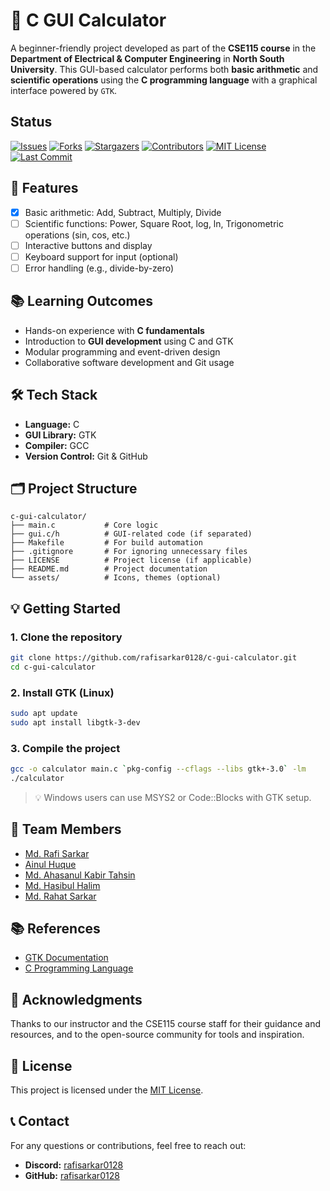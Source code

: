 # 🧮 C GUI Calculator

A beginner-friendly project developed as part of the **CSE115 course** in the **Department of Electrical & Computer Engineering** in **North South University**. This GUI-based calculator performs both **basic arithmetic** and **scientific operations** using the **C programming language** with a graphical interface powered by `GTK`.

## Status

[![Issues][issues-shield]][issues-url]
[![Forks][forks-shield]][forks-url]
[![Stargazers][stars-shield]][stars-url]
[![Contributors][contributors-shield]][contributors-url]
[![MIT License][license-shield]][license-url]
[![Last Commit][commit-shield]][commit-url]

## 🚀 Features

- [x] Basic arithmetic: Add, Subtract, Multiply, Divide
- [ ] Scientific functions: Power, Square Root, log, ln, Trigonometric operations (sin, cos, etc.)
- [ ] Interactive buttons and display
- [ ] Keyboard support for input (optional)
- [ ] Error handling (e.g., divide-by-zero)

## 📚 Learning Outcomes

- Hands-on experience with **C fundamentals**
- Introduction to **GUI development** using C and GTK
- Modular programming and event-driven design
- Collaborative software development and Git usage

## 🛠️ Tech Stack

- **Language:** C
- **GUI Library:** GTK
- **Compiler:** GCC
- **Version Control:** Git & GitHub

## 🗂️ Project Structure

```
c-gui-calculator/
├── main.c           # Core logic
├── gui.c/h          # GUI-related code (if separated)
├── Makefile         # For build automation
├── .gitignore       # For ignoring unnecessary files
├── LICENSE          # Project license (if applicable)
├── README.md        # Project documentation
└── assets/          # Icons, themes (optional)
```

## 💡 Getting Started

### 1. Clone the repository

```bash
git clone https://github.com/rafisarkar0128/c-gui-calculator.git
cd c-gui-calculator
```

### 2. Install GTK (Linux)

```bash
sudo apt update
sudo apt install libgtk-3-dev
```

### 3. Compile the project

```bash
gcc -o calculator main.c `pkg-config --cflags --libs gtk+-3.0` -lm
./calculator
```

> 💡 Windows users can use MSYS2 or Code::Blocks with GTK setup.

## 🤝 Team Members

- [Md. Rafi Sarkar](https://github.com/rafisarkar0128)
- [Ainul Huque](https://github.com/ainul10222)
- [Md. Ahasanul Kabir Tahsin](https://github.com/Tahsin99x)
- [Md. Hasibul Halim](https://github.com/HHHasibCSE)
- [Md. Rahat Sarkar](https://github.com/rahat7100)

## 📚 References

- [GTK Documentation](https://www.gtk.org/docs/)
- [C Programming Language](<https://en.wikipedia.org/wiki/C_(programming_language)/>)

## 🧠 Acknowledgments

Thanks to our instructor and the CSE115 course staff for their guidance and resources, and to the open-source community for tools and inspiration.

## 📄 License

This project is licensed under the [MIT License](https://github.com/rafisarkar0128/c-gui-calculator/blob/master/LICENSE).

## 📞 Contact

For any questions or contributions, feel free to reach out:

- **Discord:** [rafisarkar0128](https://discord.com/users/720186844540567583)
- **GitHub:** [rafisarkar0128](https://github.com/rafisarkar0128)

[issues-shield]: https://img.shields.io/github/issues/rafisarkar0128/c-gui-calculator?style=for-the-badge
[issues-url]: https://github.com/rafisarkar0128/c-gui-calculator/issues
[forks-shield]: https://img.shields.io/github/forks/rafisarkar0128/c-gui-calculator?style=for-the-badge
[forks-url]: https://github.com/rafisarkar0128/c-gui-calculator/network/members
[stars-shield]: https://img.shields.io/github/stars/rafisarkar0128/c-gui-calculator?style=for-the-badge
[stars-url]: https://github.com/rafisarkar0128/c-gui-calculator/stargazers
[contributors-shield]: https://img.shields.io/github/contributors/rafisarkar0128/c-gui-calculator?style=for-the-badge
[contributors-url]: https://github.com/rafisarkar0128/c-gui-calculator/graphs/contributors
[license-shield]: https://img.shields.io/github/license/rafisarkar0128/c-gui-calculator?style=for-the-badge
[license-url]: https://github.com/rafisarkar0128/c-gui-calculator/blob/master/LICENSE
[commit-shield]: https://img.shields.io/github/last-commit/rafisarkar0128/c-gui-calculator?style=for-the-badge
[commit-url]: https://github.com/rafisarkar0128/c-gui-calculator/commits/main
